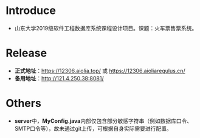 # Introduce

* 山东大学2019级软件工程数据库系统课程设计项目。课题：火车票售票系统。

# Release

* **正式地址**：https://12306.aiolia.top/ 或 https://12306.aioliaregulus.cn/
* **备用地址**：http://121.4.250.38:8081/

# Others

* **server**中，**MyConfig.java**内部仅包含部分敏感字符串（例如数据库口令、SMTP口令等），故未通过git上传，可根据自身实际需要进行配置。
